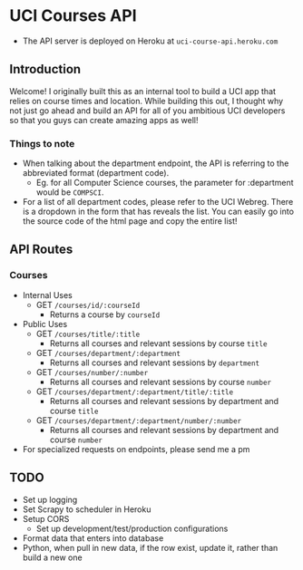 # UCI Courses API 
- The API server is deployed on Heroku at `uci-course-api.heroku.com`

## Introduction
Welcome! I originally built this as an internal tool to build a UCI app that relies on course times and location. While building this out, I thought why not just go ahead and build an API for all of you ambitious UCI developers so that you guys can create amazing apps as well!
### Things to note
- When talking about the department endpoint, the API is referring to the abbreviated format (department code).
  - Eg. for all Computer Science courses, the parameter for :department would be `COMPSCI`. 
- For a list of all department codes, please refer to the UCI Webreg. There is a dropdown in the form that has reveals the list. You can easily go into the source code of the html page and copy the entire list!

## API Routes

### Courses
- Internal Uses
  - GET `/courses/id/:courseId`
    - Returns a course by `courseId`
- Public Uses
  - GET `/courses/title/:title`
    - Returns all courses and relevant sessions by course `title`
  - GET `/courses/department/:department`
    - Returns all courses and relevant sessions by `department`
  - GET `/courses/number/:number`
    - Returns all courses and relevant sessions by course `number`
  - GET `/courses/department/:department/title/:title`
    - Returns all courses and relevant sessions by department and course `title`
  - GET `/courses/department/:department/number/:number`
    - Returns all courses and relevant sessions by department and course `number`
- For specialized requests on endpoints, please send me a pm

## TODO
- Set up logging
- Set Scrapy to scheduler in Heroku
- Setup CORS
  - Set up development/test/production configurations
- Format data that enters into database
- Python, when pull in new data, if the row exist, update it, rather than build a new one